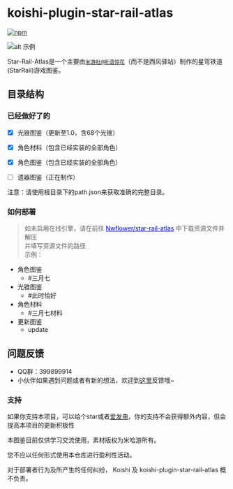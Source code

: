 # koishi-plugin-star-rail-atlas

[![npm](https://img.shields.io/npm/v/koishi-plugin-star-rail-atlas?style=flat-square)](https://www.npmjs.com/package/koishi-plugin-star-rail-atlas)

![alt 示例](https://raw.githubusercontent.com/initialencounter/mykoishi/master/screenshot/15.png)

Star-Rail-Atlas是一个主要由[`米游社@听语惊花`](https://bbs.mihoyo.com/ys/accountCenter/postList?id=289918413)（而不是西风驿站）制作的星穹铁道(StarRail)游戏图鉴。

## 目录结构
### 已经做好了的
- [x] 光锥图鉴（更新至1.0，含68个光锥）
- [x] 角色材料（包含已经实装的全部角色）
- [x] 角色图鉴（包含已经实装的全部角色）

- [ ] 遗器图鉴（正在制作）

注意：请使用根目录下的path.json来获取准确的完整目录。

### 如何部署

> 如未启用在线引擎，请在前往 <a style="color:blue" href="https://gitee.com/Nwflower/star-rail-atlas/tree/master/role">Nwflower/star-rail-atlas</a> 中下载资源文件并解压<br>
并填写资源文件的路径<br>
示例：
- 角色图鉴
    - #三月七
- 光锥图鉴
    - #此时恰好
- 角色材料
    - #三月七材料
- 更新图鉴
    - update
## 问题反馈
* QQ群：399899914<br>
* 小伙伴如果遇到问题或者有新的想法，欢迎到[这里](https://github.com/initialencounter/mykoishi/issues)反馈哦~

### 支持

如果你支持本项目，可以给个star或者[爱发电](https://afdian.net/a/Nwflower)，你的支持不会获得额外内容，但会提高本项目的更新积极性

本图鉴目前仅供学习交流使用，素材版权为米哈游所有。

您不应以任何形式使用本仓库进行盈利性活动。

对于部署者行为及所产生的任何纠纷， Koishi 及 koishi-plugin-star-rail-atlas 概不负责。